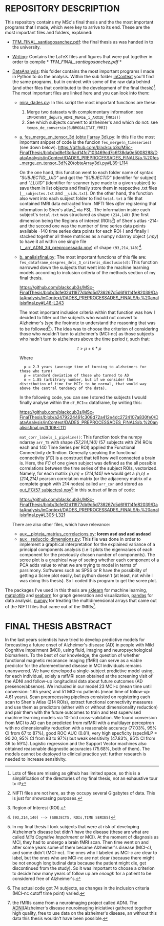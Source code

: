 # REPOSITORY DESCRIPTION

This repository contains my MSc's final thesis and the the most important programs that I made, which were key to arrive to its end. These are the most important files and folders, explained:

- [TFM_FINAL_santiagosanchez.pdf](https://github.com/blackcub3s/MSc-FinalThesis/blob/main/TFM_FINAL_santiagosanchez.pdf): the final thesis as was handed in to the university.
- [Writing](https://github.com/blackcub3s/MSc-FinalThesis/tree/main/Writing): Contains the LaTeX files and figures that were put together in order to compile * *TFM_FINAL_santiagosanchez.pdf* *
- [DataAnalysis](https://github.com/blackcub3s/MSc-FinalThesis/tree/main/DataAnalysis): this folder contains the most important programs I made in Python to do the analysis. Within the sub folder [inContext](https://github.com/blackcub3s/MSc-FinalThesis/tree/main/DataAnalysis/inContext) you'll find the same programs, but in context with some of the raw data behind (and other files that contributed to the development of the final thesis)[^1]. The most important files are linked here and you can look into them:


    * [mira_dades.py](https://github.com/blackcub3s/MSc-FinalThesis/blob/main/DataAnalysis/inContext/mira_dades.py): In this script the most important functions are these:
        1. Merge two datasets with complementary information: see `IMPORTANT_depura_ADNI_MERGE_i_ARXIU_fMRIs()`
        2. See which subjects convert to alzheimer's and which do not: see `temps_de_conversio(SUBMODALITAT_fMRI)` 
    * [a. fes_merge_en_tensor_3d (obte l'array 3d).py](https://github.com/blackcub3s/MSc-FinalThesis/blob/main/DataAnalysis/inContext/DADES_PREPROCESSADES_FINALS/a.%20fes_merge_en_tensor_3d%20(obteArray3d).py): In this file the most important snippet of code is the funcion `fes_merge(n_timeseries)` (see down below). 
        https://github.com/blackcub3s/MSc-FinalThesis/blob/bd8e13d5ad14fc7103469cd7c6f38da0e5008288/DataAnalysis/inContext/DADES_PREPROCESSADES_FINALS/a.%20fes_merge_en_tensor_3d%20(obteArray3d).py#L39-L114

        On the one hand, this function went to each folder name of syntax *"SUBJECTID__UID"* and got the *"SUBJECTID"* (identifier for subject) and *"LLUID"* (identifier for scanner type made to a given subject) to save them in list objects and finally store them in respective .txt files (`__subjectes.txt` and `__uids.txt`). On the other hand, the function also went into each subject folder to find `total.txt` a file that contained fMRI data extracted from .NIFTI files *after* registering that information to Shen's atlas[^3] via FSL. The information inside each subject's `total.txt` was structured as shape `(214,140)` (the first dimension being the Regions of interest (ROIs[^4]) of Shen's atlas -214- and the second one was the number of time series data points available -140 time series data points for each ROI-) and finally I stacked together all these matrices as a numpy ndarray object (*.npy*) to have it all within one single file ([__arr_ADNI_3d_preprocessada.npy](https://github.com/blackcub3s/MSc-FinalThesis/blob/main/DataAnalysis/inContext/DADES_PREPROCESSADES_FINALS/__arr_ADNI_3d_preprocessada.npy)) of shape `(93,214,140)`[^5]. 

    * [b. analisisfinal.py](https://github.com/blackcub3s/MSc-FinalThesis/blob/main/DataAnalysis/inContext/DADES_PREPROCESSADES_FINALS/b.%20analisisfinal.py): The most important functions of this file are:
        `fes_dataframe_despres_dels_3_criteris_dinclusio(d)`: This function narrowed down the subjects that went into the machine learning models according to inclusion criteria of the methods section of my final thesis. 

        https://github.com/blackcub3s/MSc-FinalThesis/blob/3cfe02d11977db9d5d736267c5d6f6114fe82039/DataAnalysis/inContext/DADES_PREPROCESSADES_FINALS/b.%20analisisfinal.py#L48-L243

        The most important inclusion criteria within that function was how I decided to filter out the subjects who would not convert to Alzheimer's (see the footnote to understand the reasoning that was to be followed[^6]). The idea was to choose the criterion of considering those who wouldn't turn to alzheimer's (MCI-nc) as those subjects who hadn't turn to alzheimers above the time period $t$, such that:

        
        $$ t > μ + n*ρ $$
       
            
        Where  
        
            μ = 2.3 years (average time of turning to alzheimers for those who turn)
            ρ = standard deviation of those who turned to AD
            n = 1.85 (arbitrary number, but if we consider the distribution of time for MCIc to be normal, that would way above the central tendency of the data).

        In the following code, you can see I stored the subjects I would finally analyse within the `df_MCInc` dataframe, by writing this:

        https://github.com/blackcub3s/MSc-FinalThesis/blob/a2479224491c308d72a412e4dc2724107a830fe0/DataAnalysis/inContext/DADES_PREPROCESSADES_FINALS/b.%20analisisfinal.py#L108-L111

        `mat_corr_labels_i_pipeline()`: This function took the numpy ndarray `arr_TS` with shape *(57,214,140)* (57 subjects with 214 ROIs each and 140 Time Series per ROI) applied the Functional Connectivity deffinition. Generally speaking the functional connectivity (*FC*) is a construct that tell how well connected a brain is. Here, the *FC* of one given subject was defined as the all possible correlations between the time series of the subject ROIs, vectorized. Namely, for each matrix  *(n,m) = (214,140)* we would get a *(n,n) = (214,214)* pearson correlation matrix (or the adjacency matrix of a complete graph with 214 nodes) called `arr_cor` and stored as [out_FC(57 subjectes).npy](https://github.com/blackcub3s/MSc-FinalThesis/blob/3cfe02d11977db9d5d736267c5d6f6114fe82039/DataAnalysis/inContext/DADES_PREPROCESSADES_FINALS/out_FC%20(74%20subjectes).npy)[^7] in this subset of lines of code:



        https://github.com/blackcub3s/MSc-FinalThesis/blob/3cfe02d11977db9d5d736267c5d6f6114fe82039/DataAnalysis/inContext/DADES_PREPROCESSADES_FINALS/b.%20analisisfinal.py#L305-L321

       
    There are also other files, which have relevance:

    * [aux__ploteja_matrius_correlacions.py](https://github.com/blackcub3s/MSc-FinalThesis/blob/main/DataAnalysis/inContext/DADES_PREPROCESSADES_FINALS/aux__ploteja_matrius_correlacions.py): **lorem  asd asd asd asdasd**
    * [aux__reduccio_dimensions.py](https://github.com/blackcub3s/MSc-FinalThesis/blob/main/DataAnalysis/inContext/DADES_PREPROCESSADES_FINALS/aux__reduccio_dimensions.py): This file was done in order to implement a graphical interpretation for the explained variance of a principal components analysis (i.e it plots the eigenvalues of each component for the previously chosen number of components). The scree plot is a graphical way of seeing whether each component of a PCA adds value to what we are trying to model in terms of parsimony. Softwares such as SPSS or R have the possibility of getting a Scree plot easily, but python doesn't (at least, not while I was doing this thesis). So I coded this program to get the scree plot.
    

The packages I've used in this thesis are [sklearn](https://scikit-learn.org/stable/) for machine learning, [matplotlib](https://matplotlib.org/) and [seaborn](https://seaborn.pydata.org/) for graph generation and visualization, [pandas](https://pandas.pydata.org/) for data analysis, [numpy](https://numpy.org/) for treating the multidimensional arrays that came out of the NIFTI files that came out of the fMRIs[^2].


[^1]: Lots of files are missing as github has limited space, so this is a simplification of the directories of my final thesis, not an exhaustive tour to it!
[^2]: the fMRIs came from a neuroimaging project called ADNI. The [ADNI](https://adni.loni.usc.edu/)(Alzheimer's disease neuroimaging iniciative) gathered together high quality, free to use data on the alzheimer's disease, an without this data this thesis wouldn't have been possible.
[^3]: NIFTI files are not here, as they occupy several Gigabytes of data. This is just for showcasing purposes.
[^4]: Region of Interest (ROI).
[^5]: `(93,214,140) --> (SUBJECTS, ROIs,TIME SERIES)`
[^6]: In my final thesis I took subjects that were at risk of developing Alzheimer's disease but didn't have the disease (these are what are called *Mild Cognitive Impairment* or MCI). At the moment of diagnosis as MCI, they had to undergo a brain fMRI scan. Then time went on and after some years some of them became Alzheimer's disease (MCI-c), and some didn't (MCI-nc). The ones who I labeled as MCI-c are clear to label, but the ones who are MCI-nc are not clear (because there might be not enough longitudinal data because the patient might die, get discontinued from the study). So it was important to choose a criterion to decide how many years of follow up are *enough* for a patient to be considered free of Alzheimer's. 
[^7]: The actual code got 74 subjects, as changes in the inclusion criteria (MCI-nc cutoff time point) varied.
# FINAL THESIS ABSTRACT

In the last years scientists have tried to develop predictive models for
forecasting a future onset of Alzheimer's disease (AD) in people with Mild
Cognitive Impairment (MCI), using fluid, imaging and neuropsychological
biomarkers. To the best of our knowledge, the question of whether functional
magnetic resonance imaging (fMRI) can serve as a viable predictor for
the aforementioned disease in MCI individuals remains unanswered. We have
developed a single-subject predictive model using, for each individual, solely
a rsfMRI scan obtained at the screening visit of the ADNI and follow-up
longitudinal data about future outcomes (AD presence/absence). We included
in our model 23 MCI-c (mean time until conversion: 1.65 years) and
51 MCI-nc patients (mean time of follow-up: 4.61 years). Scan preprocessing
pipelines consisted on registering each scan to Shen's Atlas (214 ROIs),
extract functional connectivity measures and use them as predictors (either
with or without dimensionality reduction) and pair them with the future
outcomes to train and test supervised machine learning models via 10-fold
cross-validation. We found conversion from MCI to AD can be predicted
from rsfMRI with a multilayer perceptron with no dimensionality reduction
with a reasonable accuracy (77.03%, 95% CI from 67 to 87%), good ROC
AUC (0.81), very high specficity (specMLP = 90.20, 95% CI from 83 to 97%)
but weak sensitivity (47.83%, 95% CI from 36 to 59%). Logistic regression
and the Support Vector machines also obtained reasonable diagnostic accuracies
(75.68%, both of them). The models cannot be deployed to clinical
practice yet: further research is needed to increase sensitivity.